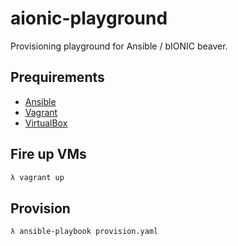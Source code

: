 # aionic-playground

Provisioning playground for Ansible / bIONIC beaver.

## Prequirements

* [Ansible](https://www.ansible.com/)
* [Vagrant](https://www.vagrantup.com/)
* [VirtualBox](https://www.virtualbox.org/)

## Fire up VMs

```bash
λ vagrant up
```

## Provision

```bash
λ ansible-playbook provision.yaml
```
